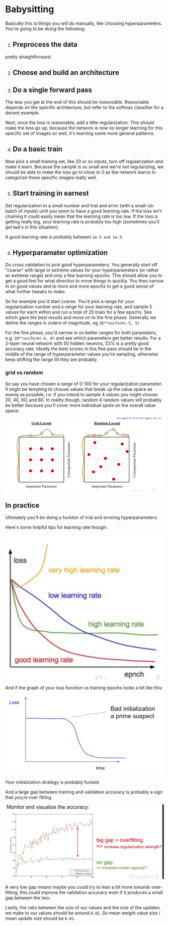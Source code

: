 # Babysitting

Basically this is things you will do manually, like choosing hyperparameters. You're going to be doing the following:

1. ## Preprocess the data

pretty straightforward.

2. ## Choose and build an architecture

3. ## Do a single forward pass

The less you get at the end of this should be *reasonable*. Reasonable depends on the specific architecture, but refer to the softmax classifier for a decent example.

Next, once the loss is reasonable, add a little regularization. This should make the less go up, because the network is now no longer learning for this specific set of images so well, it's learning some more general patterns.

4. ## Do a basic train

Now pick a small training set, like 20 or so inputs, turn off regularization and make it learn. Because the sample is so small and we're not regularizing, we should be able to make the loss go to close to 0 as the network learns to categorize these specific images really well.

5. ## Start training in earnest

Set regularization to a small number and trial and error (with a small-ish batch of inputs) until you seem to have a good learning rate. If the loss isn't chaining it could easily mean that the learning rate is too low. If the loss is getting really big, your learning rate is probably too high (sometimes you'll get `NaN`'s in this situation).

A good learning rate is probably between `1e-3 and 1e-3`.

6. ## Hyperparamater optimization

Do cross validation to pick good hyperparameters. You generally start off "coarse" with large or extreme values for your hyperparameters (or rather an extreme range) and only a few learning epochs. This should allow you to get a good feel for what direction to move things in quickly. You then narrow in on good values and to more and more epochs to get a good sense of what further tweaks to make.

So for example you'd start coarse. You'd pick a range for your regularization number and a range for your learning rate, and sample 5 values for each within and run a total of 25 trials for a few epochs. See which gave the best results and move on to the fine phase. Generally we define the ranges in orders of magnitude, eg `10**uniform(-5, 5)`

For the fine phase, you'd narrow in on better ranges for both paramaters, e.g. `10**uniform(-4, 0)` and see which parameters get better results. For a 2-layer neural network with 50 hidden neurons, 53% is a pretty good accuracy rate. Ideally the best scores in this fine pass should be in the middle of the range of hyperparameter values you're sampling, otherwise keep shifting the range till they are probably.

### grid vs random

So say you have chosen a range of 0-100 for your regularization parameter. It might be tempting to choose values that break up the value space as evenly as possible, i.e. if you intend to sample 4 values you might choose 20, 40, 60, and 80. In reality though, random 4 random values will probably be better because you'll cover more individual spots on the overall value space:

![](./images/random-layout.png)

## In practice

Ultimately you'll be doing a fuckton of trial and erroring hyperparameters. 


Here's some helpful tips for learning rate though:

![](./images/learning-rate.png)

And if the graph of your loss function vs training epochs looks a bit like this:

![](./images/bad-initialization.png)

Your initialization strategy is probably fucked.

And a large gap between training and validation accuracy is probably a sign that you;re over fitting.

![](./images/over-fitting.png)

A very low gap means maybe you could try to lean a bit more towards over-fitting, this could improve the validation accuracy even if it produces a small gap between the two.

Lastly, the ratio between the size of our values and the size of the updates we make to our values should be around `0.01`. So mean weight value size / mean update size should be `0.01`.